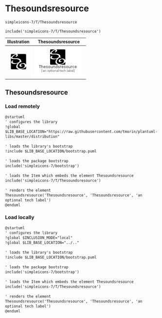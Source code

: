 # Thesoundsresource


```text
simpleicons-7/T/Thesoundsresource
```

```text
include('simpleicons-7/T/Thesoundsresource')
```



| Illustration | Thesoundsresource |
| :---: | :---: |
| ![illustration for Illustration](../../simpleicons-7/T/Thesoundsresource.png) | ![illustration for Thesoundsresource](../../simpleicons-7/T/Thesoundsresource.Local.png) |




## Thesoundsresource

### Load remotely
```plantuml
@startuml
' configures the library
!global $LIB_BASE_LOCATION="https://raw.githubusercontent.com/tmorin/plantuml-libs/master/distribution"

' loads the library's bootstrap
!include $LIB_BASE_LOCATION/bootstrap.puml

' loads the package bootstrap
include('simpleicons-7/bootstrap')

' loads the Item which embeds the element Thesoundsresource
include('simpleicons-7/T/Thesoundsresource')

' renders the element
Thesoundsresource('Thesoundsresource', 'Thesoundsresource', 'an optional tech label')
@enduml
```

### Load locally
```plantuml
@startuml
' configures the library
!global $INCLUSION_MODE="local"
!global $LIB_BASE_LOCATION="../.."

' loads the library's bootstrap
!include $LIB_BASE_LOCATION/bootstrap.puml

' loads the package bootstrap
include('simpleicons-7/bootstrap')

' loads the Item which embeds the element Thesoundsresource
include('simpleicons-7/T/Thesoundsresource')

' renders the element
Thesoundsresource('Thesoundsresource', 'Thesoundsresource', 'an optional tech label')
@enduml
```

